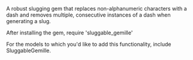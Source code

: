 A robust slugging gem that replaces non-alphanumeric characters with a dash and removes multiple, consecutive instances of a dash when generating a slug.

After installing the gem, require 'sluggable_gemille'

For the models to which you'd like to add this functionality, include SluggableGemille.